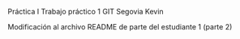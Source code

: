 Práctica I
Trabajo práctico 1
GIT
Segovia Kevin

Modificación al archivo
README de parte del
estudiante 1 (parte 2)
